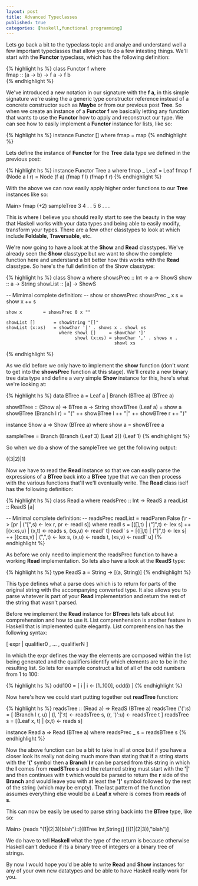```yaml
---
layout: post
title: Advanced Typeclasses
published: true
categories: [haskell,functional programming]
---
```


Lets go back a bit to the typeclass topic and analye and understand well a few
important typeclasses that allow you to do a few intesting things. We'll start 
with the **Functor** typeclass, which has the following definition:

{% highlight hs %}
class Functor f where  
    fmap :: (a -> b) -> f a -> f b  
{% endhighlight %}

We've introduced a new notation in our signature with the **f a**, in this
simple signature we're using the a generic type constructor reference instead
of a concrete constructor such as **Maybe** or from our previous post **Tree**.
So when we create an instance of a **Functor f** we basically letting any function
that wants to use the **Functor** how to apply and reconstruct our type. We can
see how to easily implement a **Functor** instance for lists, like so:

{% highlight hs %}
instance Functor [] where
    fmap = map
{% endhighlight %}

Lets define the instance of **Functor** for the **Tree** data type we defined
in the previous post:

{% highlight hs %}
instance Functor Tree a where
    fmap _ Leaf = Leaf
    fmap f (Node a l r) = Node (f a) (fmap f l) (fmap f r)
{% endhighlight %}

With the above we can now easily apply higher order functions to our **Tree**
instances like so:

<console>
Main> fmap (+2) sampleTree
3
    4
        .
        .
    5
        6
            .
            .
        .
</console>

This is where I believe you should really start to see the beauty in the way 
that Haskell works with your data types and being able to easily modify, 
transform your types. There are a few other classtypes to look at which include
**Foldable**, **Traversable**, etc.

We're now going to have a look at the **Show** and **Read** classtypes. We've
already seen the **Show** classtype but we want to show the complete function 
here and understand a bit better how this works with the **Read** classtype.
So here's the full definition of the Show classtype: 

{% highlight hs %}
class  Show a  where
    showsPrec        :: Int -> a -> ShowS
    show       :: a -> String 
    showList         :: [a] -> ShowS

-- Mimimal complete definition:
-- show or showsPrec
    showsPrec _ x s   = show x ++ s

    show x        = showsPrec 0 x ""

    showList []       = showString "[]"
    showList (x:xs)   = showChar '[' . shows x . showl xs
                        where showl []     = showChar ']'
                              showl (x:xs) = showChar ',' . shows x .
                                             showl xs
{% endhighlight %}

As we did before we only have to implement the **show** function (don't want to
get into the **showsPrec** function at this stage). We'll create a new binary
tree data type and define a very simple **Show** instance for this, here's 
what we're looking at:

{% highlight hs %}
data BTree a = Leaf a | Branch (BTree a) (BTree a)

showBTree :: (Show a) => BTree a -> String
showBTree (Leaf a) = show a
showBTree (Branch l r) = "(" ++ showBTree l ++ "|" ++ showBTree r ++ ")"

instance Show a => Show (BTree a) where
    show a = showBTree a

sampleTree = Branch (Branch (Leaf 3) (Leaf 2)) (Leaf 1)
{% endhighlight %}

So when we do a show of the sampleTree we get the following output:

<console>
((3|2)|1)
</console>

Now we have to read the **Read** instance so that we can easily parse the 
expressions of a **BTree** back into a **BTree** type that we can then process 
with the various functions that'll we'll eventually write. The **Read** class 
iself has the following definition:

{% highlight hs %}
class  Read a  where
    readsPrec        :: Int -> ReadS a
    readList         :: ReadS [a]

-- Minimal complete definition:
-- readsPrec
    readList         = readParen False (\r -> [pr | ("[",s)  <- lex r,
                                                    pr       <- readl s])
                       where readl  s = [([],t)   | ("]",t)  <- lex s] ++
                                        [(x:xs,u) | (x,t)    <- reads s,
                                                    (xs,u)   <- readl' t]
                             readl' s = [([],t)   | ("]",t)  <- lex s] ++
                                        [(x:xs,v) | (",",t)  <- lex s,
                                                    (x,u)    <- reads t,
                                                    (xs,v)   <- readl' u]
{% endhighlight %}

As before we only need to implement the readsPrec function to have a working
**Read** implementation. So lets also have a look at the **ReadS** type:

{% highlight hs %}
type ReadS a = String -> [(a, String)]
{% endhighlight %}

This type defines what a parse does which is to return for parts of the original
string with the accompanying converted type. It also allows you to parse whatever
is part of your **Read** implementation and return the rest of the string that 
wasn't parsed.  

Before we implement the **Read** instance for **BTree**s lets talk about 
list comprehension and how to use it. List comprenhension is another feature in 
Haskell that is implemented quite elegantly. List comprenhension has the 
following syntax: 

<console>
[ expr | qualifier0 , ... , qualifierN ] 
</console>

In which the expr defines the way the elements are composed within the list 
being generated and the qualifiers identify which elements are to be in the 
resulting list. So lets for example construct a list of all of the odd numbers 
from 1 to 100:

{% highlight hs %}
odd100 = [ i | i <- [1..100], odd(i) ]
{% endhighlight %}

Now here's how we could start putting together out **readTree** function:

{% highlight hs %}
readsTree :: (Read a) => ReadS (BTree a)
readsTree ('(':s) = [ (Branch l r, u) | (l, '|':t) <- readsTree s,
                                        (r, ')':u) <- readsTree t ]
readsTree s = [(Leaf x, t)  | (x,t) <- reads s]

instance Read a => Read (BTree a) where
    readsPrec _ s = readsBTree s
{% endhighlight %}

Now the above function can be a bit to take in all at once but if you have a 
closer look its really not doing much more than stating that if a string starts
with the **'('** symbol then a **Branch l r** can be parsed from this string in 
which the **l** comes from **readSTree s** and the returned string must start 
with the **'|'** and then continues with **t** which would be parsed to return the **r**
side of the **Branch** and would leave you with at least the **')'** symbol 
followed by the rest of the string (which may be empty). The last pattern 
of the function assumes everything else would be a **Leaf x** where is comes 
from **reads** of **s**.

This can now be easily be used to parse string back into the **BTree** type,
like so:

<console>
Main> (reads "(1|(2|3))blah")::[(BTree Int,String)]
[((1|(2|3)),"blah")]
</console>

We do have to tell **Haskell** what the type of the return is because otherwise
Haskell can't deduce if its a binary tree of integers or a binary tree of 
strings.

By now I would hope you'd be able to write **Read** and **Show** instances for
any of your own new datatypes and be able to have Haskell really work for you.

